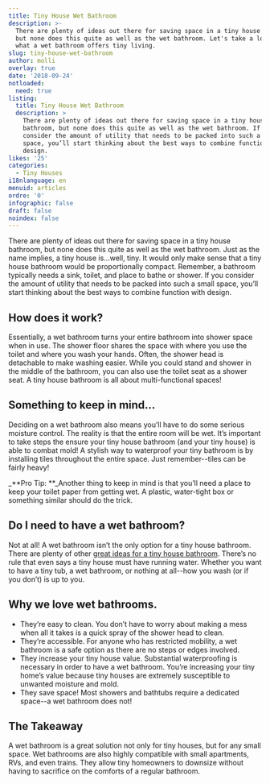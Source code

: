```yaml
---
title: Tiny House Wet Bathroom
description: >-
  There are plenty of ideas out there for saving space in a tiny house bathroom,
  but none does this quite as well as the wet bathroom. Let's take a look at
  what a wet bathroom offers tiny living.
slug: tiny-house-wet-bathroom
author: molli
overlay: true
date: '2018-09-24'
notloaded:
  need: true
listing:
  title: Tiny House Wet Bathroom
  description: >
    There are plenty of ideas out there for saving space in a tiny house
    bathroom, but none does this quite as well as the wet bathroom. If you
    consider the amount of utility that needs to be packed into such a small
    space, you’ll start thinking about the best ways to combine function with
    design. 
likes: '25'
categories:
  - Tiny Houses
i18nlanguage: en
menuid: articles
ordre: '0'
infographic: false
draft: false
noindex: false
---
```

There are plenty of ideas out there for saving space in a tiny house bathroom, but none does this quite as well as the wet bathroom. Just as the name implies, a tiny house is...well, tiny. It would only make sense that a tiny house bathroom would be proportionally compact. Remember, a bathroom typically needs a sink, toilet, and place to bathe or shower. If you consider the amount of utility that needs to be packed into such a small space, you’ll start thinking about the best ways to combine function with design. 

## How does it work?

Essentially, a wet bathroom turns your entire bathroom into shower space when in use. The shower floor shares the space with where you use the toilet and where you wash your hands. Often, the shower head is detachable to make washing easier. While you could stand and shower in the middle of the bathroom, you can also use the toilet seat as a shower seat. A tiny house bathroom is all about multi-functional spaces!

## Something to keep in mind…

Deciding on a wet bathroom also means you’ll have to do some serious moisture control. The reality is that the entire room will be wet. It’s important to take steps the ensure your tiny house bathroom (and your tiny house) is able to combat mold! A stylish way to waterproof your tiny bathroom is by installing tiles throughout the entire space. Just remember--tiles can be fairly heavy! 

_**Pro Tip: **_Another thing to keep in mind is that you’ll need a place to keep your toilet paper from getting wet. A plastic, water-tight box or something similar should do the trick.

## Do I need to have a wet bathroom?

Not at all! A wet bathroom isn’t the only option for a tiny house bathroom. There are plenty of other [great ideas for a tiny house bathroom](https://www.tinysociety.co/articles/10-creative-ideas-for-your-tiny-house-bathroom/). There’s no rule that even says a tiny house must have running water. Whether you want to have a tiny tub, a wet bathroom, or nothing at all--how you wash (or if you don’t) is up to you.

## Why we love wet bathrooms.

* They’re easy to clean. You don’t have to worry about making a mess when all it takes is a quick spray of the shower head to clean. 
* They’re accessible. For anyone who has restricted mobility, a wet bathroom is a safe option as there are no steps or edges involved. 
* They increase your tiny house value. Substantial waterproofing is necessary in order to have a wet bathroom. You’re increasing your tiny home’s value because tiny houses are extremely susceptible to unwanted moisture and mold. 
* They save space! Most showers and bathtubs require a dedicated space--a wet bathroom does not! 

## The Takeaway

A wet bathroom is a great solution not only for tiny houses, but for any small space. Wet bathrooms are also highly compatible with small apartments, RVs, and even trains. They allow tiny homeowners to downsize without having to sacrifice on the comforts of a regular bathroom.
